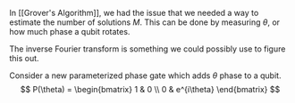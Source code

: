 In [[Grover's Algorithm]], we had the issue that we needed a way to estimate the number of solutions $M$. This can be done by measuring $\theta$, or how much phase a qubit rotates.

The inverse Fourier transform is something we could possibly use to figure this out.

Consider a new parameterized phase gate which adds $\theta$ phase to a qubit.
$$
P(\theta) = \begin{bmatrix}
1 & 0 \\
0 & e^{i\theta}
\end{bmatrix}
$$